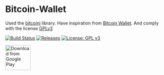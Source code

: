 # Bitcoin-Wallet
Used the [bitcoinj](https://github.com/bitcoinj/bitcoinj) library.
Have inspiration from [Bitcoin Wallet](https://github.com/bitcoin-wallet/bitcoin-wallet). And comply with the license [GPLv3](https://github.com/hoanghiephui/Bitcoin-Wallet/blob/master/LICENSE)

[![Build Status](https://travis-ci.org/hoanghiephui/Bitcoin-Wallet.svg?branch=master)](https://travis-ci.org/hoanghiephui/Bitcoin-Wallet)
[![Releases](https://img.shields.io/github/release/hoanghiephui/Bitcoin-Wallet.svg)](https://github.com/hoanghiephui/Bitcoin-Wallet/releases/latest)
[![License: GPL v3](https://img.shields.io/badge/License-GPL%20v3-blue.svg)](https://www.gnu.org/licenses/gpl-3.0)

[<img src="https://play.google.com/intl/en_us/badges/images/generic/en_badge_web_generic.png"
      alt="Download from Google Play"
      height="80">](https://play.google.com/store/apps/details?id=com.bitcoin.wallet.btc)
